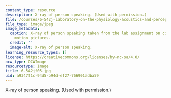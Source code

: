 ```yaml
---
content_type: resource
description: X-ray of person speaking. (Used with permission.)
file: /courses/6-542j-laboratory-on-the-physiology-acoustics-and-perception-of-speech-fall-2005/a9347f1c94d5b94def27766901adba59_6-542jf05.jpg
file_type: image/jpeg
image_metadata:
  caption: X-ray of person speaking taken from the lab assignment on cineradiographic
    motion pictures.
  credit: ''
  image-alt: X-ray of person speaking.
learning_resource_types: []
license: https://creativecommons.org/licenses/by-nc-sa/4.0/
ocw_type: OCWImage
resourcetype: Image
title: 6-542jf05.jpg
uid: a9347f1c-94d5-b94d-ef27-766901adba59
---
```

X-ray of person speaking. (Used with permission.)